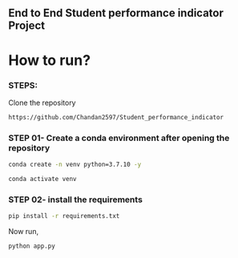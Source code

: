 ## End to End Student performance indicator Project

# How to run?
### STEPS:

Clone the repository

```bash
https://github.com/Chandan2597/Student_performance_indicator
```
### STEP 01- Create a conda environment after opening the repository

```bash
conda create -n venv python=3.7.10 -y
```

```bash
conda activate venv
```


### STEP 02- install the requirements
```bash
pip install -r requirements.txt
```


Now run,
```bash
python app.py
```